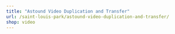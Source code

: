 ```yaml
---
title: "Astound Video Duplication and Transfer"
url: /saint-louis-park/astound-video-duplication-and-transfer/
shop: video
---
```


